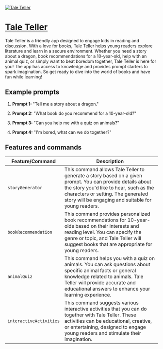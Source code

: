 [![Tale Teller](https://files.oaiusercontent.com/file-10OhUPJUofH2zrBuPnV8NfkR?se=2123-10-17T15%3A23%3A40Z&sp=r&sv=2021-08-06&sr=b&rscc=max-age%3D31536000%2C%20immutable&rscd=attachment%3B%20filename%3D033c3218-8e57-4f58-9577-87ddbfc9578c.png&sig=%2BkbSS9%2BDpC8CLb/FGZkEmpksCpiUtTcQqKM3Agmi8Sk%3D)](https://chat.openai.com/g/g-yXGp0Xz5v-tale-teller)

# [Tale Teller](https://chat.openai.com/g/g-yXGp0Xz5v-tale-teller)

Tale Teller is a friendly app designed to engage kids in reading and discussion. With a love for books, Tale Teller helps young readers explore literature and learn in a secure environment. Whether you need a story about a dragon, book recommendations for a 10-year-old, help with an animal quiz, or simply want to beat boredom together, Tale Teller is here for you! The app has access to knowledge and provides prompt starters to spark imagination. So get ready to dive into the world of books and have fun while learning!

## Example prompts

1. **Prompt 1:** "Tell me a story about a dragon."

2. **Prompt 2:** "What book do you recommend for a 10-year-old?"

3. **Prompt 3:** "Can you help me with a quiz on animals?"

4. **Prompt 4:** "I'm bored, what can we do together?"

## Features and commands

| Feature/Command | Description |
| --- | --- |
| `storyGenerator` | This command allows Tale Teller to generate a story based on a given prompt. You can provide details about the story you'd like to hear, such as the characters or setting. The generated story will be engaging and suitable for young readers. |
| `bookRecommendation` | This command provides personalized book recommendations for 10-year-olds based on their interests and reading level. You can specify the genre or topic, and Tale Teller will suggest books that are appropriate for young readers. |
| `animalQuiz` | This command helps you with a quiz on animals. You can ask questions about specific animal facts or general knowledge related to animals. Tale Teller will provide accurate and educational answers to enhance your learning experience. |
| `interactiveActivities` | This command suggests various interactive activities that you can do together with Tale Teller. These activities can be educational, creative, or entertaining, designed to engage young readers and stimulate their imagination.